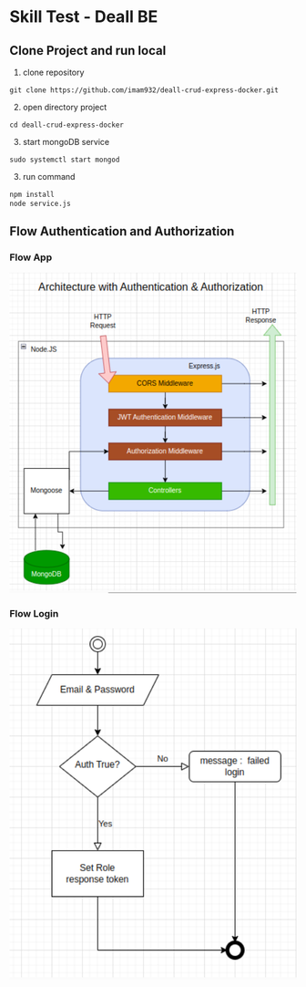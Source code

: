 # Skill Test - Deall BE
## Clone Project and run local
1. clone repository
```
git clone https://github.com/imam932/deall-crud-express-docker.git
```
2. open directory project
```
cd deall-crud-express-docker
```
3. start mongoDB service
```
sudo systemctl start mongod
```
3. run command
```
npm install
node service.js
```

## Flow Authentication and Authorization

### Flow App

<img src="https://github.com/imam932/deall-crud-express-docker/blob/master/screenshot/architecture%20auth.png" width="600">

### Flow Login

<img src="https://github.com/imam932/deall-crud-express-docker/blob/master/screenshot/login.png" width="600">